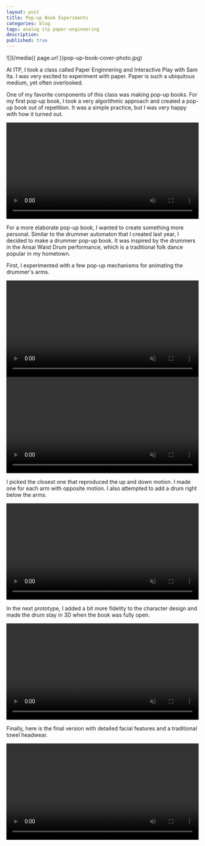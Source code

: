 ```yaml
---
layout: post
title: Pop-up Book Experiments
categories: blog
tags: analog itp paper-engineering
description:
published: true
---
```


![](/media{{ page.url }}pop-up-book-cover-photo.jpg)

At ITP, I took a class called Paper Enginnering and Interactive Play with Sam Ita. I was very excited to experiment with paper. Paper is such a ubiquitous medium, yet often overlooked.

<!--more-->

One of my favorite components of this class was making pop-up books. For my first pop-up book, I took a very algorithmic approach and created a pop-up book out of repetition. It was a simple practice, but I was very happy with how it turned out.

<video width="100%" preload="auto" controls>
    <source src="/media{{ page.url }}IMG_2944-edited_compressed.mp4" type='video/mp4'>
</video>

For a more elaborate pop-up book, I wanted to create something more personal. Similar to the drummer automaton that I created last year, I decided to make a drummer pop-up book. It was inspired by the drummers in the Ansai Waist Drum performance, which is a traditional folk dance popular in my hometown.

First, I experimented with a few pop-up mechanisms for animating the drummer's arms.

<video width="100%" preload="auto" autoplay playsinline loop muted>
    <source src="/media{{ page.url }}A001_03112157_C003.mov_compressed.mp4" type='video/mp4'>
</video>

<video width="100%" preload="auto" autoplay playsinline loop muted>
    <source src="/media{{ page.url }}A001_03112157_C004.mov_compressed.mp4" type='video/mp4'>
</video>

I picked the closest one that reproduced the up and down motion. I made one for each arm with opposite motion. I also attempted to add a drum right below the arms.

<video width="100%" preload="auto" autoplay playsinline loop muted>
    <source src="/media{{ page.url }}A001_03112158_C006.mov_compressed.mp4" type='video/mp4'>
</video>

In the next prototype, I added a bit more fidelity to the character design and made the drum stay in 3D when the book was fully open.

<video width="100%" preload="auto" autoplay playsinline loop muted>
    <source src="/media{{ page.url }}A001_03112158_C005.mov_compressed.mp4" type='video/mp4'>
</video>

Finally, here is the final version with detailed facial features and a traditional towel headwear.

<video width="100%" preload="auto" controls>
    <source src="/media{{ page.url }}A001_03112154_C002.mov_compressed.mp4" type='video/mp4'>
</video>
